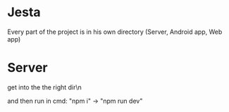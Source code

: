 # Jesta

Every part of the project is in his own directory (Server, Android app, Web app)

# Server

get into the the right dir\n

and then run in cmd: "npm i" -> "npm run dev"
